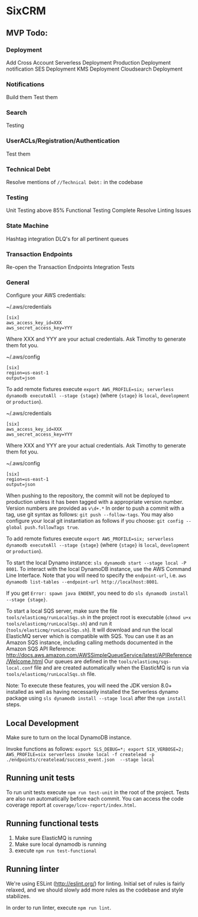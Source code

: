 # SixCRM

## MVP Todo:

### Deployment
Add Cross Account Serverless Deployment
Production Deployment notification
SES Deployment
KMS Deployment
Cloudsearch Deployment

### Notifications
Build them
Test them

### Search
Testing 

### UserACLs/Registration/Authentication
Test them

### Technical Debt
Resolve mentions of `//Technical Debt:` in the codebase

### Testing
Unit Testing above 85%
Functional Testing Complete
Resolve Linting Issues

### State Machine
Hashtag integration
DLQ's for all pertinent queues

### Transaction Endpoints
Re-open the Transaction Endpoints
Integration Tests

### General

Configure your AWS credentials:

~/.aws/credentials
```
[six]
aws_access_key_id=XXX
aws_secret_access_key=YYY
```
Where XXX and YYY are your actual credentials. Ask Timothy to generate them fot you.

~/.aws/config
```
[six]
region=us-east-1
output=json
```

To add remote fixtures execute `export AWS_PROFILE=six; serverless dynamodb executeAll --stage {stage}` (where `{stage}` is `local`, `development` or `production`).

~/.aws/credentials
```
[six]
aws_access_key_id=XXX
aws_secret_access_key=YYY
```
Where XXX and YYY are your actual credentials. Ask Timothy to generate them fot you.

~/.aws/config
```
[six]
region=us-east-1
output=json
```
When pushing to the repository, the commit will not be deployed to production unless it has been tagged with a appropriate version number.  Version numbers are provided as `v\d+.*`
In order to push a commit with a tag, use git syntax as follows: `git push --follow-tags`.  You may also configure your local git instantiation as follows if you choose: `git config --global push.followTags true`.


To add remote fixtures execute `export AWS_PROFILE=six; serverless dynamodb executeAll --stage {stage}` (where `{stage}` is `local`, `development` or `production`).

To start the local Dynamo instance: `sls dynamodb start --stage local -P 8001`.  To interact with the local DynamoDB instance, use the AWS Command Line Interface.  Note that you will need to specify the `endpoint-url`, i.e. `aws dynamodb list-tables --endpoint-url http://localhost:8001`.

If you get `Error: spawn java ENOENT`, you need to do `sls dynamodb install --stage {stage}`.
 
To start a local SQS server, make sure the file `tools/elasticmq/runLocalSqs.sh` in the project root is executable (`chmod u+x tools/elasticmq/runLocalSqs.sh`)
and run it (`tools/elasticmq/runLocalSqs.sh`). It will download and run the local ElasticMQ server which is compatible with SQS.
You can use it as an Amazon SQS instance, including calling methods documented in the Amazon SQS API Reference: http://docs.aws.amazon.com/AWSSimpleQueueService/latest/APIReference/Welcome.html
Our queues are defined in the `tools/elasticmq/sqs-local.conf` file and are created automatically when the ElasticMQ is run via `tools/elasticmq/runLocalSqs.sh` file.

Note:  To execute these features, you will need the JDK version 8.0+ installed as well as having necessarily installed the Serverless dynamo package using `sls dynamodb install --stage local` after the `npm install` steps.

## Local Development

Make sure to turn on the local DynamoDB instance.

Invoke functions as follows: `export SLS_DEBUG=*; export SIX_VERBOSE=2; AWS_PROFILE=six serverless invoke local -f createlead -p ./endpoints/createlead/success_event.json  --stage local`

## Running unit tests

To run unit tests execute `npm run test-unit` in the root of the project. Tests are also run automatically before each
commit. You can access the code coverage report at `coverage/lcov-report/index.html`.

## Running functional tests
1. Make sure ElasticMQ is running
1. Make sure local dynamodb is running
1. execute `npm run test-functional`

## Running linter
We're using ESLint (http://eslint.org/) for linting. Initial set of rules is fairly relaxed, and we should slowly
add more rules as the codebase and style stabilizes.

In order to run linter, execute `npm run lint`.
